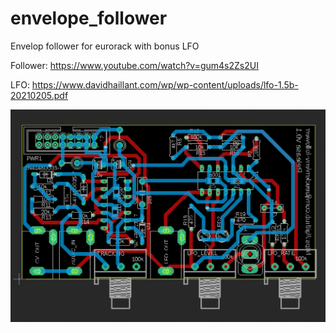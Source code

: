 # envelope_follower

Envelop follower for eurorack with bonus LFO

Follower: https://www.youtube.com/watch?v=gum4s2Zs2UI

LFO: https://www.davidhaillant.com/wp/wp-content/uploads/lfo-1.5b-20210205.pdf

![board layout](./board.png)

